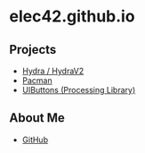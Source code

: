 # elec42.github.io
## Projects
     
* [Hydra / HydraV2](https://elec42.github.io/HYDRA)
* [Pacman](https://github.com/Elec42/Pacman_Game)
* [UIButtons (Processing Library)](https://github.com/Elec42/UIButtons)

## About Me
* [GitHub](https://github.com/Elec42)
